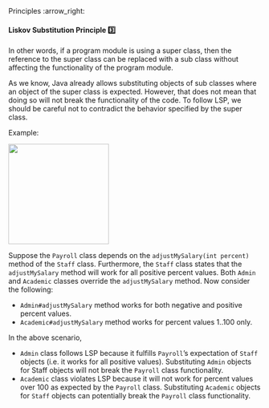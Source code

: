 <link rel="stylesheet" href="{{baseUrl}}/css/textbook.css">

<div class="website-content">

<div id="path">Principles :arrow_right: </div>

<div id="title">

#### Liskov Substitution Principle :three:

</div>

<div id="body">

<tip-box type="primary">

<include src="../../common/definitions.md#def-liskov-substitution-principle" />

</tip-box>

In other words, if a program module is using a super class, then the reference to the super class can be replaced with a sub class without affecting the functionality of the program module.

As we know, Java already allows substituting objects of sub classes where an object of the super class is expected. However, that does not mean that doing so will not break the functionality of the code. To follow LSP, we should be careful not to contradict the behavior specified by the super class.

<tip-box>

Example:

<img src="{{baseUrl}}/principles/liskovSubstitutionPrinciple/images/payroll.png" height="200" />
<p/>

Suppose the `Payroll` class depends on the `adjustMySalary(int percent)` method of the `Staff` class. Furthermore, the `Staff` class states that the `adjustMySalary` method will work for all positive percent values. Both `Admin` and `Academic` classes override the `adjustMySalary` method.  Now consider the following:

*	`Admin#adjustMySalary` method works for both negative and positive percent values.
*	`Academic#adjustMySalary` method works for percent values 1..100 only.

In the above scenario,

*	`Admin` class follows LSP because it fulfills `Payroll`’s expectation of `Staff` objects (i.e. it works for all positive values). Substituting `Admin` objects for Staff objects will not break the `Payroll` class functionality.
*	`Academic` class violates LSP because it will not work for percent values over 100 as expected by the `Payroll` class. Substituting `Academic` objects for `Staff` objects can potentially break the `Payroll` class functionality.

</tip-box>

</div>

</div>
